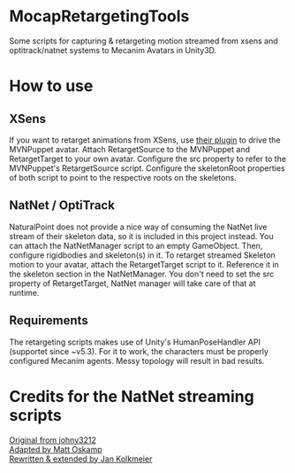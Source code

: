 # MocapRetargetingTools

Some scripts for capturing & retargeting motion streamed from xsens and optitrack/natnet systems to Mecanim Avatars in Unity3D.

# How to use

## XSens
If you want to retarget animations from XSens, use [their plugin](https://www.assetstore.unity3d.com/en/#!/content/11338) to drive
the MVNPuppet avatar. Attach RetargetSource to the MVNPuppet and RetargetTarget to your own avatar. Configure the src property to
refer to the MVNPuppet's RetargetSource script. Configure the skeletonRoot properties of both script to point to the respective
roots on the skeletons.

## NatNet / OptiTrack
NaturalPoint does not provide a nice way of consuming the NatNet live stream of their skeleton data, so it is included in this
project instead. You can attach the  NatNetManager script to an empty GameObject.
Then, configure rigidbodies and skeleton(s) in it. To retarget streamed Skeleton
motion to your avatar, attach the RetargetTarget script to it. Reference it in the skeleton section in the NatNetManager.
You don't need to set the src property of RetargetTarget, NatNet manager will take care of that at runtime.

## Requirements
The retargeting scripts makes use of Unity's HumanPoseHandler API (supportet since ~v5.3). For it to work, the characters must
be properly configured Mecanim agents. Messy topology will result in bad results.

# Credits for the NatNet streaming scripts
[Original from johny3212](https://forums.naturalpoint.com/viewtopic.php?f=59&t=10454&start=30#p57378)  
[Adapted by Matt Oskamp](https://github.com/MattOskamp/UnityOptitrack)  
[Rewritten & extended by Jan Kolkmeier](https://github.com/jankolkmeier/MocapRetargetingTools)  